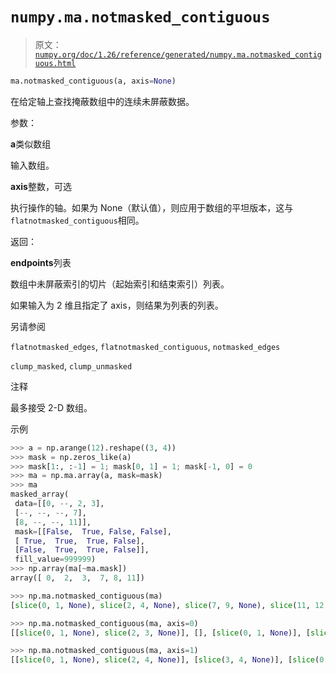 # `numpy.ma.notmasked_contiguous`

> 原文：[`numpy.org/doc/1.26/reference/generated/numpy.ma.notmasked_contiguous.html`](https://numpy.org/doc/1.26/reference/generated/numpy.ma.notmasked_contiguous.html)

```py
ma.notmasked_contiguous(a, axis=None)
```

在给定轴上查找掩蔽数组中的连续未屏蔽数据。

参数：

**a**类似数组

输入数组。

**axis**整数，可选

执行操作的轴。如果为 None（默认值），则应用于数组的平坦版本，这与`flatnotmasked_contiguous`相同。

返回：

**endpoints**列表

数组中未屏蔽索引的切片（起始索引和结束索引）列表。

如果输入为 2 维且指定了 axis，则结果为列表的列表。

另请参阅

`flatnotmasked_edges`, `flatnotmasked_contiguous`, `notmasked_edges`

`clump_masked`, `clump_unmasked`

注释

最多接受 2-D 数组。

示例

```py
>>> a = np.arange(12).reshape((3, 4))
>>> mask = np.zeros_like(a)
>>> mask[1:, :-1] = 1; mask[0, 1] = 1; mask[-1, 0] = 0
>>> ma = np.ma.array(a, mask=mask)
>>> ma
masked_array(
 data=[[0, --, 2, 3],
 [--, --, --, 7],
 [8, --, --, 11]],
 mask=[[False,  True, False, False],
 [ True,  True,  True, False],
 [False,  True,  True, False]],
 fill_value=999999)
>>> np.array(ma[~ma.mask])
array([ 0,  2,  3,  7, 8, 11]) 
```

```py
>>> np.ma.notmasked_contiguous(ma)
[slice(0, 1, None), slice(2, 4, None), slice(7, 9, None), slice(11, 12, None)] 
```

```py
>>> np.ma.notmasked_contiguous(ma, axis=0)
[[slice(0, 1, None), slice(2, 3, None)], [], [slice(0, 1, None)], [slice(0, 3, None)]] 
```

```py
>>> np.ma.notmasked_contiguous(ma, axis=1)
[[slice(0, 1, None), slice(2, 4, None)], [slice(3, 4, None)], [slice(0, 1, None), slice(3, 4, None)]] 
```
